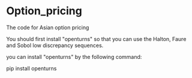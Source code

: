 # Option_pricing
The code for Asian option pricing

You should first install "openturns" so that you can use the Halton, Faure and Sobol low discrepancy sequences. 

you can install "openturns" by the following command:

pip install openturns

